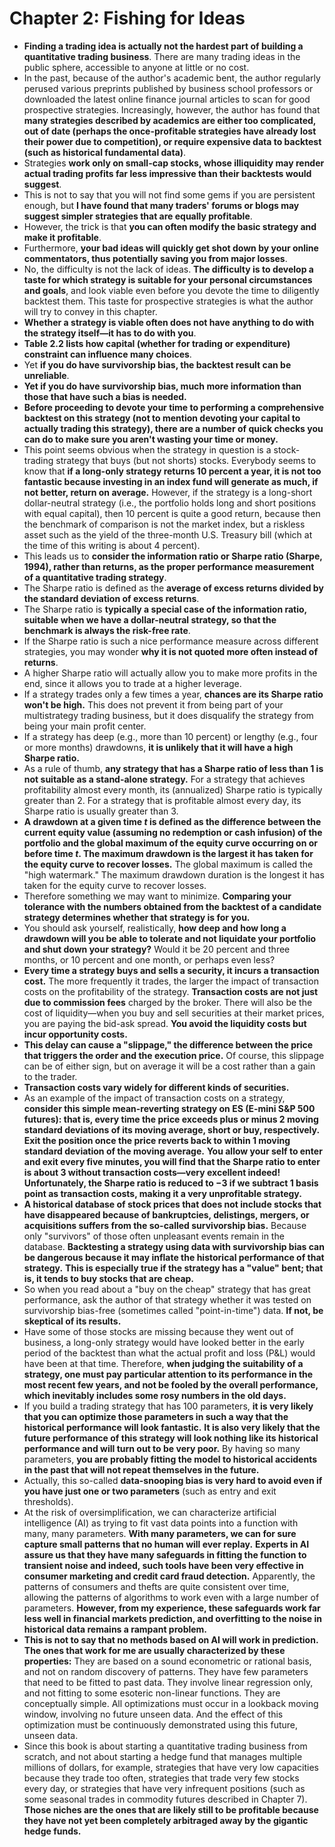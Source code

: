 # Chapter 2: Fishing for Ideas

*   **Finding a trading idea is actually not the hardest part of building a quantitative trading business**. There are many trading ideas in the public sphere, accessible to anyone at little or no cost.
*   In the past, because of the author's academic bent, the author regularly perused various preprints published by business school professors or downloaded the latest online finance journal articles to scan for good prospective strategies. Increasingly, however, the author has found that **many strategies described by academics are either too complicated, out of date (perhaps the once-profitable strategies have already lost their power due to competition), or require expensive data to backtest (such as historical fundamental data)**.
*   Strategies **work only on small-cap stocks, whose illiquidity may render actual trading profits far less impressive than their backtests would suggest**.
*   This is not to say that you will not find some gems if you are persistent enough, but **I have found that many traders' forums or blogs may suggest simpler strategies that are equally profitable**.
*   However, the trick is that **you can often modify the basic strategy and make it profitable**.
*   Furthermore, **your bad ideas will quickly get shot down by your online commentators, thus potentially saving you from major losses**.
*   No, the difficulty is not the lack of ideas. **The difficulty is to develop a taste for which strategy is suitable for your personal circumstances and goals**, and look viable even before you devote the time to diligently backtest them. This taste for prospective strategies is what the author will try to convey in this chapter.
*   **Whether a strategy is viable often does not have anything to do with the strategy itself—it has to do with you**.
*   **Table 2.2 lists how capital (whether for trading or expenditure) constraint can influence many choices**.
*   Yet **if you do have survivorship bias, the backtest result can be unreliable**.
*   **Yet if you do have survivorship bias, much more information than those that have such a bias is needed.**
*   **Before proceeding to devote your time to performing a comprehensive backtest on this strategy (not to mention devoting your capital to actually trading this strategy), there are a number of quick checks you can do to make sure you aren't wasting your time or money.**
*   This point seems obvious when the strategy in question is a stock-trading strategy that buys (but not shorts) stocks. Everybody seems to know that **if a long-only strategy returns 10 percent a year, it is not too fantastic because investing in an index fund will generate as much, if not better, return on average.** However, if the strategy is a long-short dollar-neutral strategy (i.e., the portfolio holds long and short positions with equal capital), then 10 percent is quite a good return, because then the benchmark of comparison is not the market index, but a riskless asset such as the yield of the three-month U.S. Treasury bill (which at the time of this writing is about 4 percent).
*   This leads us to **consider the information ratio or Sharpe ratio (Sharpe, 1994), rather than returns, as the proper performance measurement of a quantitative trading strategy**.
*   The Sharpe ratio is defined as the **average of excess returns divided by the standard deviation of excess returns**.
*   The Sharpe ratio is **typically a special case of the information ratio, suitable when we have a dollar-neutral strategy, so that the benchmark is always the risk-free rate**.
*   If the Sharpe ratio is such a nice performance measure across different strategies, you may wonder **why it is not quoted more often instead of returns**.
*   A higher Sharpe ratio will actually allow you to make more profits in the end, since it allows you to trade at a higher leverage.
*   If a strategy trades only a few times a year, **chances are its Sharpe ratio won't be high.** This does not prevent it from being part of your multistrategy trading business, but it does disqualify the strategy from being your main profit center.
*   If a strategy has deep (e.g., more than 10 percent) or lengthy (e.g., four or more months) drawdowns, **it is unlikely that it will have a high Sharpe ratio.**
*   As a rule of thumb, **any strategy that has a Sharpe ratio of less than 1 is not suitable as a stand-alone strategy.** For a strategy that achieves profitability almost every month, its (annualized) Sharpe ratio is typically greater than 2. For a strategy that is profitable almost every day, its Sharpe ratio is usually greater than 3.
*   **A drawdown at a given time $t$ is defined as the difference between the current equity value (assuming no redemption or cash infusion) of the portfolio and the global maximum of the equity curve occurring on or before time $t$. The maximum drawdown is the largest it has taken for the equity curve to recover losses.** The global maximum is called the "high watermark." The maximum drawdown duration is the longest it has taken for the equity curve to recover losses.
*   Therefore something we may want to minimize. **Comparing your tolerance with the numbers obtained from the backtest of a candidate strategy determines whether that strategy is for you.**
*   You should ask yourself, realistically, **how deep and how long a drawdown will you be able to tolerate and not liquidate your portfolio and shut down your strategy?** Would it be 20 percent and three months, or 10 percent and one month, or perhaps even less?
*   **Every time a strategy buys and sells a security, it incurs a transaction cost.** The more frequently it trades, the larger the impact of transaction costs on the profitability of the strategy. **Transaction costs are not just due to commission fees** charged by the broker. There will also be the cost of liquidity—when you buy and sell securities at their market prices, you are paying the bid-ask spread. **You avoid the liquidity costs but incur opportunity costs.**
*   **This delay can cause a "slippage," the difference between the price that triggers the order and the execution price.** Of course, this slippage can be of either sign, but on average it will be a cost rather than a gain to the trader.
*   **Transaction costs vary widely for different kinds of securities.**
*   As an example of the impact of transaction costs on a strategy, **consider this simple mean-reverting strategy on ES (E-mini S\&P 500 futures): that is, every time the price exceeds plus or minus 2 moving standard deviations of its moving average, short or buy, respectively.** **Exit the position once the price reverts back to within 1 moving standard deviation of the moving average.** **You allow your self to enter and exit every five minutes, you will find that the Sharpe ratio to enter is about 3 without transaction costs—very excellent indeed!** **Unfortunately, the Sharpe ratio is reduced to −3 if we subtract 1 basis point as transaction costs, making it a very unprofitable strategy.**
*   **A historical database of stock prices that does not include stocks that have disappeared because of bankruptcies, delistings, mergers, or acquisitions suffers from the so-called survivorship bias.** Because only "survivors" of those often unpleasant events remain in the database. **Backtesting a strategy using data with survivorship bias can be dangerous because it may inflate the historical performance of that strategy.** **This is especially true if the strategy has a "value" bent; that is, it tends to buy stocks that are cheap.**
*   So when you read about a "buy on the cheap" strategy that has great performance, ask the author of that strategy whether it was tested on survivorship bias-free (sometimes called "point-in-time") data. **If not, be skeptical of its results.**
*   Have some of those stocks are missing because they went out of business, a long-only strategy would have looked better in the early period of the backtest than what the actual profit and loss (P\&L) would have been at that time. Therefore, **when judging the suitability of a strategy, one must pay particular attention to its performance in the most recent few years, and not be fooled by the overall performance, which inevitably includes some rosy numbers in the old days.**
*   If you build a trading strategy that has 100 parameters, **it is very likely that you can optimize those parameters in such a way that the historical performance will look fantastic.** **It is also very likely that the future performance of this strategy will look nothing like its historical performance and will turn out to be very poor.** By having so many parameters, **you are probably fitting the model to historical accidents in the past that will not repeat themselves in the future.**
*   Actually, this so-called **data-snooping bias is very hard to avoid even if you have just one or two parameters** (such as entry and exit thresholds).
*   At the risk of oversimplification, we can characterize artificial intelligence (AI) as trying to fit vast data points into a function with many, many parameters. **With many parameters, we can for sure capture small patterns that no human will ever replay.** **Experts in AI assure us that they have many safeguards in fitting the function to transient noise and indeed, such tools have been very effective in consumer marketing and credit card fraud detection.** Apparently, the patterns of consumers and thefts are quite consistent over time, allowing the patterns of algorithms to work even with a large number of parameters. **However, from my experience, these safeguards work far less well in financial markets prediction, and overfitting to the noise in historical data remains a rampant problem.**
*   **This is not to say that no methods based on AI will work in prediction. The ones that work for me are usually characterized by these properties:** They are based on a sound econometric or rational basis, and not on random discovery of patterns. They have few parameters that need to be fitted to past data. They involve linear regression only, and not fitting to some esoteric non-linear functions. They are conceptually simple. All optimizations must occur in a lookback moving window, involving no future unseen data. And the effect of this optimization must be continuously demonstrated using this future, unseen data.
*   Since this book is about starting a quantitative trading business from scratch, and not about starting a hedge fund that manages multiple millions of dollars, for example, strategies that have very low capacities because they trade too often, strategies that trade very few stocks every day, or strategies that have very infrequent positions (such as some seasonal trades in commodity futures described in Chapter 7). **Those niches are the ones that are likely still to be profitable because they have not yet been completely arbitraged away by the gigantic hedge funds.**
